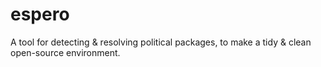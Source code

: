 # espero
A tool for detecting &amp; resolving political packages, to make a tidy &amp; clean open-source environment.
